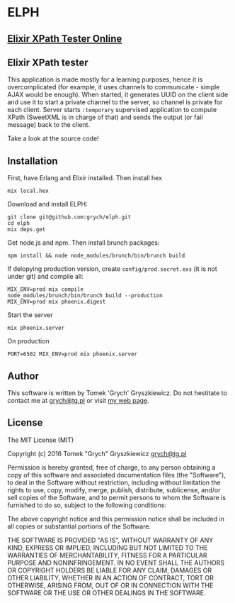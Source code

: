 # ELPH

## [Elixir XPath Tester Online](https://tg.pl/elph)

## Elixir XPath tester

This application is made mostly for a learning purposes, hence it is overcomplicated (for example, it uses channels to communicate - simple AJAX would be enough). When started, it generates UUID on the client side and use it to start a private channel to the server, so channel is private for each client. Server starts `:temporary` supervised application to compute XPath (SweetXML is in charge of that) and sends the output (or fail message) back to the client.

Take a look at the source code!

## Installation
First, have Erlang and Elixir installed. Then install hex

    mix local.hex

Download and install ELPH:

    git clone git@github.com:grych/elph.git
    cd elph
    mix deps.get

Get node.js and npm. Then install brunch packages:

    npm install && node node_modules/brunch/bin/brunch build

If delopying production version, create `config/prod.secret.exs` (it is not under git) and compile all:

    MIX_ENV=prod mix compile
    node_modules/brunch/bin/brunch build --production
    MIX_ENV=prod mix phoenix.digest

Start the server

    mix phoenix.server

On production

    PORT=6502 MIX_ENV=prod mix phoenix.server


## Author
This software is written by Tomek 'Grych' Gryszkiewicz. Do not hestitate to contact me at grych@tg.pl or visit [my web page](http://www.tg.pl).

## License
The MIT License (MIT)

Copyright (c) 2016 Tomek "Grych" Gryszkiewicz <grych@tg.pl>

Permission is hereby granted, free of charge, to any person obtaining a copy
of this software and associated documentation files (the "Software"), to deal
in the Software without restriction, including without limitation the rights
to use, copy, modify, merge, publish, distribute, sublicense, and/or sell
copies of the Software, and to permit persons to whom the Software is
furnished to do so, subject to the following conditions:

The above copyright notice and this permission notice shall be included in
all copies or substantial portions of the Software.

THE SOFTWARE IS PROVIDED "AS IS", WITHOUT WARRANTY OF ANY KIND, EXPRESS OR
IMPLIED, INCLUDING BUT NOT LIMITED TO THE WARRANTIES OF MERCHANTABILITY,
FITNESS FOR A PARTICULAR PURPOSE AND NONINFRINGEMENT. IN NO EVENT SHALL THE
AUTHORS OR COPYRIGHT HOLDERS BE LIABLE FOR ANY CLAIM, DAMAGES OR OTHER
LIABILITY, WHETHER IN AN ACTION OF CONTRACT, TORT OR OTHERWISE, ARISING FROM,
OUT OF OR IN CONNECTION WITH THE SOFTWARE OR THE USE OR OTHER DEALINGS IN
THE SOFTWARE.
